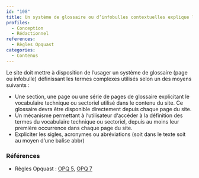 ```yaml
---
id: "108"
title: Un système de glossaire ou d‘infobulles contextuelles explique les termes complexes et explicite les abbréviations et acronymes.
profiles:
  - Conception
  - Rédactionnel
references:
  - Règles Opquast
categories:
  - Contenus
---
```


Le site doit mettre à disposition de l’usager un système de glossaire (page ou infobulle) définissant les termes complexes utilisés selon un des moyens suivants :
* Une section, une page ou une série de pages de glossaire explicitant le vocabulaire technique ou sectoriel utilisé dans le contenu du site. Ce glossaire devra être disponible directement depuis chaque page du site.
* Un mécanisme permettant à l‘utilisateur d‘accéder à la définition des termes du vocabulaire technique ou sectoriel, depuis au moins leur première occurrence dans chaque page du site.
* Expliciter les sigles, acronymes ou abréviations (soit dans le texte soit au moyen d‘une balise abbr)


### Références

* Règles Opquast : [OPQ 5](https://checklists.opquast.com/fr/assurance-qualite-web/la-premiere-occurrence-dune-abreviation-ou-dun-acronyme-dans-le-corps-de-chaque-page-donne-acces-a-sa-signification), [OPQ 7](https://checklists.opquast.com/fr/assurance-qualite-web/un-lexique-ou-un-glossaire-adapte-au-public-vise-explique-le-vocabulaire-sectoriel-ou-technique)

